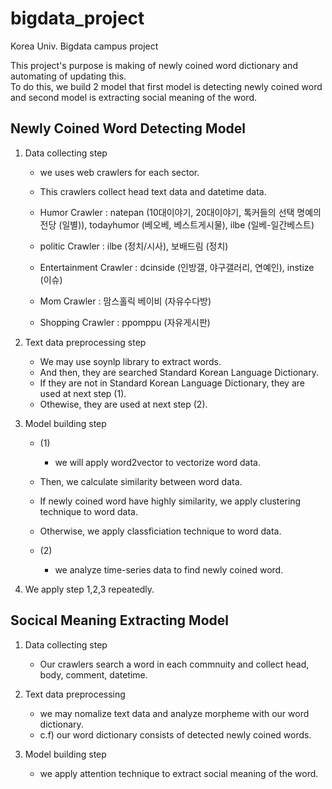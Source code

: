 # bigdata_project

Korea Univ. Bigdata campus project

This project's purpose is making of newly coined word dictionary and automating of updating this.  
To do this, we build 2 model that first model is detecting newly coined word and second model is extracting social meaning of the word.

## Newly Coined Word Detecting Model

1. Data collecting step
    - we uses web crawlers for each sector.
    - This crawlers collect head text data and datetime data.  
    
    
    - Humor Crawler : natepan (10대이야기, 20대이야기, 톡커들의 선택 명예의 전당 (일별)), todayhumor (베오베, 베스트게시물), ilbe (일베-일간베스트)
    - politic Crawler : ilbe (정치/시사), 보배드림 (정치)
    - Entertainment Crawler : dcinside (인방갤, 야구갤러리, 연예인), instize (이슈)
    - Mom Crawler : 맘스홀릭 베이비 (자유수다방)
    - Shopping Crawler : ppomppu (자유게시판)
    
2. Text data preprocessing step
    - We may use soynlp library to extract words.
    - And then, they are searched Standard Korean Language Dictionary.
    - If they are not in Standard Korean Language Dictionary, they are used at next step (1).
    - Othewise, they are used at next step (2).

3. Model building step
    - (1)
    	- we will apply word2vector to vectorize word data.
	- Then, we calculate similarity between word data.
	- If newly coined word have highly similarity, we apply clustering technique to word data.
	- Otherwise, we apply classficiation technique to word data.
	
	
    - (2)
    	- we analyze time-series data to find newly coined word.

4. We apply step 1,2,3 repeatedly.

## Socical Meaning Extracting Model

1. Data collecting step
   - Our crawlers search a word in each commnuity and collect head, body, comment, datetime.

2. Text data preprocessing
   - we may nomalize text data and analyze morpheme with our word dictionary.
   - c.f) our word dictionary consists of detected newly coined words.

3. Model building step
   - we apply attention technique to extract social meaning of the word.

